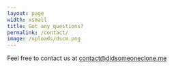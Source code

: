 ```yaml
---
layout: page
width: xsmall
title: Got any questions?
permalink: /contact/
image: /uploads/dscm.png
---
```


Feel free to contact us at <a href="mailto:contact@didsomeoneclone.me">contact@didsomeoneclone.me</a>
